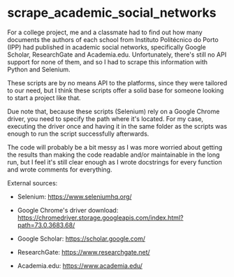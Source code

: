 # scrape_academic_social_networks

For a college project, me and a classmate had to find out how many documents the authors of each school from Instituto Politécnico do Porto (IPP) had published in academic social networks, specifically Google Scholar, ResearchGate and Academia.edu. Unfortunately, there's still no API support for none of them, and so I had to scrape this information with Python and Selenium.

These scripts are by no means API to the platforms, since they were tailored to our need, but I think these scripts offer a solid base for someone looking to start a project like that.

Due note that, because these scripts (Selenium) rely on a Google Chrome driver, you need to specify the path where it's located. For my case, executing the driver once and having it in the same folder as the scripts was enough to run the script successfully afterwards.

The code will probably be a bit messy as I was more worried about getting the results than making the code readable and/or maintainable in the long run, but I feel it's still clear enough as I wrote docstrings for every function and wrote comments for everything.

External sources:

* Selenium: https://www.seleniumhq.org/

* Google Chrome's driver download: https://chromedriver.storage.googleapis.com/index.html?path=73.0.3683.68/

* Google Scholar: https://scholar.google.com/

* ResearchGate: https://www.researchgate.net/

* Academia.edu: https://www.academia.edu/
